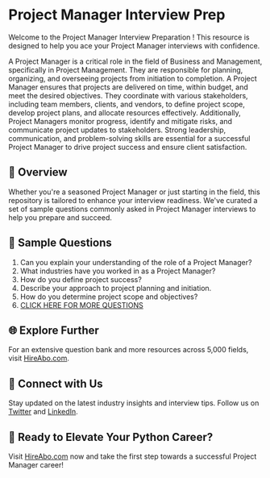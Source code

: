 # Project Manager Interview Prep

Welcome to the Project Manager Interview Preparation ! This resource is designed to help you ace your Project Manager interviews with confidence.

A Project Manager is a critical role in the field of Business and Management, specifically in Project Management. They are responsible for planning, organizing, and overseeing projects from initiation to completion. A Project Manager ensures that projects are delivered on time, within budget, and meet the desired objectives. They coordinate with various stakeholders, including team members, clients, and vendors, to define project scope, develop project plans, and allocate resources effectively. Additionally, Project Managers monitor progress, identify and mitigate risks, and communicate project updates to stakeholders. Strong leadership, communication, and problem-solving skills are essential for a successful Project Manager to drive project success and ensure client satisfaction.

## 🚀 Overview

Whether you're a seasoned Project Manager or just starting in the field, this repository is tailored to enhance your interview readiness. We've curated a set of sample questions commonly asked in Project Manager interviews to help you prepare and succeed.

## 📝 Sample Questions

1. Can you explain your understanding of the role of a Project Manager?
2. What industries have you worked in as a Project Manager?
3. How do you define project success?
4. Describe your approach to project planning and initiation.
5. How do you determine project scope and objectives?
6. [CLICK HERE FOR MORE QUESTIONS](https://hireabo.com/job/1_3_0/Project%20Manager)

## 🌐 Explore Further

For an extensive question bank and more resources across 5,000 fields, visit [HireAbo.com](https://www.hireabo.com).

## 📱 Connect with Us

Stay updated on the latest industry insights and interview tips. Follow us on [Twitter](https://twitter.com/hireabo) and [LinkedIn](https://www.linkedin.com/in/hire-abo-3609972a8/).

## 🚀 Ready to Elevate Your Python Career?

Visit [HireAbo.com](https://www.hireabo.com) now and take the first step towards a successful Project Manager career!